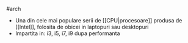 #arch 
- Una din cele mai populare serii de [[CPU|procesoare]] produsa de [[Intel]], folosita de obicei in laptopuri sau desktopuri
- Impartita in: i3, i5, i7, i9 dupa performanta